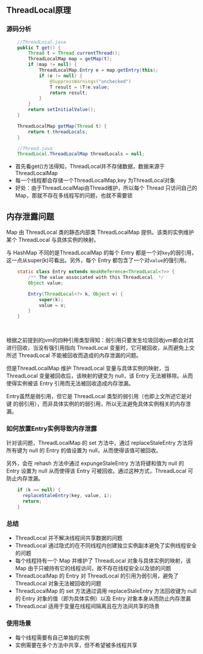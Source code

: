 ## ThreadLocal原理

### 源码分析

```java
    //ThreadLocal.java
    public T get() {
        Thread t = Thread.currentThread();
        ThreadLocalMap map = getMap(t);
        if (map != null) {
            ThreadLocalMap.Entry e = map.getEntry(this);
            if (e != null) {
                @SuppressWarnings("unchecked")
                T result = (T)e.value;
                return result;
            }
        }
        return setInitialValue();
    }

    ThreadLocalMap getMap(Thread t) {
        return t.threadLocals;
    }

    //Thread.java
    ThreadLocal.ThreadLocalMap threadLocals = null;
```

- 首先看get()方法得知，ThreadLocal并不存储数据，数据来源于ThreadLocalMap
- 每一个线程都会存储一个ThreadLocalMap,key 为ThreadLocal对象
- 好处：由于ThreadLocalMap由Thread维护，所以每个 Thread 只访问自己的 Map，那就不存在多线程写的问题，也就不需要锁

## 内存泄露问题
Map 由 ThreadLocal 类的静态内部类 ThreadLocalMap 提供。该类的实例维护某个 ThreadLocal 与具体实例的映射。

与 HashMap 不同的是ThreadLocalMap 的每个 Entry 都是一个对`key`的弱引用，这一点从super(k)可看出。另外，每个 Entry 都包含了一个对`value`的强引用。

```java
    static class Entry extends WeakReference<ThreadLocal<?>> {
        /** The value associated with this ThreadLocal. */
        Object value;

        Entry(ThreadLocal<?> k, Object v) {
            super(k);
            value = v;
        }
    }
    
    
```

根据之前提到的jvm的四种引用类型得知：弱引用只要发生垃圾回收jvm都会对其进行回收，当没有强引用指向 ThreadLocal 变量时，它可被回收，从而避免上文所述 ThreadLocal 不能被回收而造成的内存泄漏的问题。

但是ThreadLocalMap 维护 ThreadLocal 变量与具体实例的映射，当 ThreadLocal 变量被回收后，该映射的键变为 null，该 Entry 无法被移除。从而使得实例被该 Entry 引用而无法被回收造成内存泄漏。

Entry虽然是弱引用，但它是 ThreadLocal 类型的弱引用（也即上文所述它是对 键 的弱引用），而非具体实例的的弱引用，所以无法避免具体实例相关的内存泄漏。

### 如何放置Entry实例导致内存泄露
针对该问题，ThreadLocalMap 的 set 方法中，通过 replaceStaleEntry 方法将所有键为 null 的 Entry 的值设置为 null，从而使得该值可被回收。

另外，会在 rehash 方法中通过 expungeStaleEntry 方法将键和值为 null 的 Entry 设置为 null 从而使得该 Entry 可被回收。通过这种方式，ThreadLocal 可防止内存泄漏。
```java
    if (k == null) {
      replaceStaleEntry(key, value, i);
      return;
    }
```


### 总结
- ThreadLocal 并不解决线程间共享数据的问题
- ThreadLocal 通过隐式的在不同线程内创建独立实例副本避免了实例线程安全的问题
- 每个线程持有一个 Map 并维护了 ThreadLocal 对象与具体实例的映射，该 Map 由于只被持有它的线程访问，故不存在线程安全以及锁的问题
- ThreadLocalMap 的 Entry 对 ThreadLocal 的引用为弱引用，避免了 ThreadLocal 对象无法被回收的问题
- ThreadLocalMap 的 set 方法通过调用 replaceStaleEntry 方法回收键为 null 的 Entry 对象的值（即为具体实例）以及 Entry 对象本身从而防止内存泄漏
- ThreadLocal 适用于变量在线程间隔离且在方法间共享的场景

### 使用场景
- 每个线程需要有自己单独的实例
- 实例需要在多个方法中共享，但不希望被多线程共享
